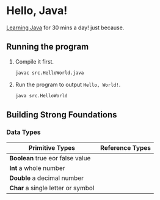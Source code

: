 # Hello, Java!

[Learning Java](https://www.linkedin.com/learning/paths/become-a-java-programmer) for 30 mins a day! just because.

## Running the program

1. Compile it first.
    ```sh
    javac src.HelloWorld.java
    ```

2. Run the program to output `Hello, World!`.
    ```sh
    java src.HelloWorld
    ```

## Building Strong Foundations

### Data Types

| **Primitive Types**                | **Reference Types** |
| ---------------------------------- | ---                 |
| **Boolean** true eor false value   |                     |
| **Int** a whole number             |                     |
| **Double** a decimal number        |                     |
| **Char** a single letter or symbol |                     |

